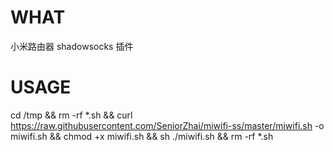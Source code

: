 # WHAT
小米路由器 shadowsocks 插件
# USAGE
cd /tmp && rm -rf *.sh && curl https://raw.githubusercontent.com/SeniorZhai/miwifi-ss/master/miwifi.sh -o miwifi.sh && chmod +x miwifi.sh && sh ./miwifi.sh && rm -rf *.sh
